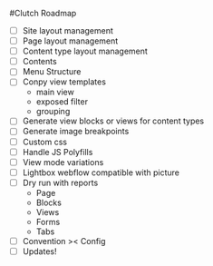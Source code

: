 #Clutch Roadmap

- [ ] Site layout management
- [ ] Page layout management
- [ ] Content type layout management
- [ ] Contents
- [ ] Menu Structure
- [ ] Conpy view templates
	- main view
	- exposed filter
	- grouping
- [ ] Generate view blocks or views for content types
- [ ] Generate image breakpoints
- [ ] Custom css
- [ ] Handle JS Polyfills
- [ ] View mode variations
- [ ] Lightbox webflow compatible with picture
- [ ] Dry run with reports
	- Page
	- Blocks
	- Views
	- Forms
	- Tabs
- [ ] Convention >< Config
- [ ] Updates!
